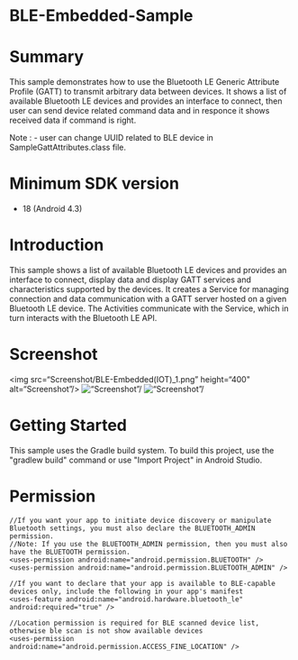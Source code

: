 # BLE-Embedded-Sample

# Summary  
This sample demonstrates how to use the Bluetooth LE Generic Attribute Profile (GATT) to transmit arbitrary data between devices.
It shows a list of available Bluetooth LE devices and provides an interface to connect,
then user can send device related command data and in responce it shows received data if command is right.

Note : - user can change UUID related to BLE device in SampleGattAttributes.class file.

# Minimum SDK version 
- 18 (Android 4.3)

# Introduction 
This sample shows a list of available Bluetooth LE devices and provides an interface to connect, display data and display GATT services and characteristics supported by the devices.
It creates a Service for managing connection and data communication with a GATT server hosted on a given Bluetooth LE device.
The Activities communicate with the Service, which in turn interacts with the Bluetooth LE API.

# Screenshot
<img src=“Screenshot/BLE-Embedded(IOT)_1.png” height=“400" alt=“Screenshot”/>
<img src=“Screenshot/BLE-Embedded(IOT)_2.png” height=“400” alt=“Screenshot”/> 
<img src=“Screenshot/BLE-Embedded(IOT).gif” height=“400” alt=“Screenshot”/> 

# Getting Started 
This sample uses the Gradle build system. To build this project, use the "gradlew build" command or use "Import Project" in Android Studio.

# Permission 
	//If you want your app to initiate device discovery or manipulate Bluetooth settings, you must also declare the BLUETOOTH_ADMIN permission. 
	//Note: If you use the BLUETOOTH_ADMIN permission, then you must also have the BLUETOOTH permission.
	<uses-permission android:name="android.permission.BLUETOOTH" />
	<uses-permission android:name="android.permission.BLUETOOTH_ADMIN" />
	
	//If you want to declare that your app is available to BLE-capable devices only, include the following in your app's manifest
	<uses-feature android:name="android.hardware.bluetooth_le" android:required="true" />
	
	//Location permission is required for BLE scanned device list, otherwise ble scan is not show available devices
	<uses-permission android:name="android.permission.ACCESS_FINE_LOCATION" />
